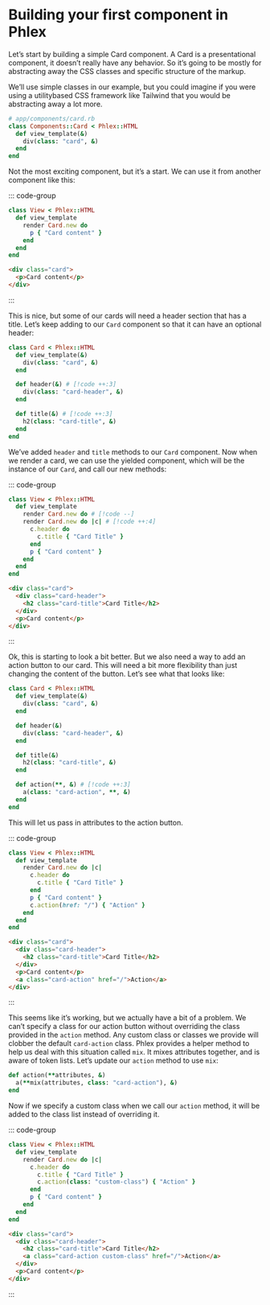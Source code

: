 # Building your first component in Phlex

Let’s start by building a simple Card component. A Card is a presentational component, it doesn’t really have any behavior. So it’s going to be mostly for abstracting away the CSS classes and specific structure of the markup.

We’ll use simple classes in our example, but you could imagine if you were using a utilitybased CSS framework like Tailwind that you would be abstracting away a lot more.

```ruby
# app/components/card.rb
class Components::Card < Phlex::HTML
  def view_template(&)
    div(class: "card", &)
  end
end
```

Not the most exciting component, but it’s a start. We can use it from another component like this:

::: code-group

```ruby [view.rb]
class View < Phlex::HTML
  def view_template
    render Card.new do
      p { "Card content" }
    end
  end
end
```

```html [output]
<div class="card">
  <p>Card content</p>
</div>
```

:::

This is nice, but some of our cards will need a header section that has a title. Let’s keep adding to our `Card` component so that it can have an optional header:

```ruby
class Card < Phlex::HTML
  def view_template(&)
    div(class: "card", &)
  end

  def header(&) # [!code ++:3]
    div(class: "card-header", &)
  end

  def title(&) # [!code ++:3]
    h2(class: "card-title", &)
  end
end
```

We’ve added `header` and `title` methods to our `Card` component. Now when we render a card, we can use the yielded component, which will be the instance of our `Card`, and call our new methods:

::: code-group

```ruby [view.rb]
class View < Phlex::HTML
  def view_template
    render Card.new do # [!code --]
    render Card.new do |c| # [!code ++:4]
      c.header do
        c.title { "Card Title" }
      end
      p { "Card content" }
    end
  end
end
```

```html [output]
<div class="card">
  <div class="card-header">
    <h2 class="card-title">Card Title</h2>
  </div>
  <p>Card content</p>
</div>
```

:::

Ok, this is starting to look a bit better. But we also need a way to add an action button to our card. This will need a bit more flexibility than just changing the content of the button. Let’s see what that looks like:

```ruby
class Card < Phlex::HTML
  def view_template(&)
    div(class: "card", &)
  end

  def header(&)
    div(class: "card-header", &)
  end

  def title(&)
    h2(class: "card-title", &)
  end

  def action(**, &) # [!code ++:3]
    a(class: "card-action", **, &)
  end
end
```

This will let us pass in attributes to the action button.

::: code-group

```ruby [view.rb]
class View < Phlex::HTML
  def view_template
    render Card.new do |c|
      c.header do
        c.title { "Card Title" }
      end
      p { "Card content" }
      c.action(href: "/") { "Action" }
    end
  end
end
```

```html [output]
<div class="card">
  <div class="card-header">
    <h2 class="card-title">Card Title</h2>
  </div>
  <p>Card content</p>
  <a class="card-action" href="/">Action</a>
</div>
```

:::

This seems like it’s working, but we actually have a bit of a problem. We can’t specify a class for our action button without overriding the class provided in the `action` method. Any custom class or classes we provide will clobber the default `card-action` class. Phlex provides a helper method to help us deal with this situation called `mix`. It mixes attributes together, and is aware of token lists. Let’s update our `action` method to use `mix`:

```ruby
def action(**attributes, &)
  a(**mix(attributes, class: "card-action"), &)
end
```

Now if we specify a custom class when we call our `action` method, it will be added to the class list instead of overriding it.

::: code-group

```ruby [view.rb]
class View < Phlex::HTML
  def view_template
    render Card.new do |c|
      c.header do
        c.title { "Card Title" }
        c.action(class: "custom-class") { "Action" }
      end
      p { "Card content" }
    end
  end
end
```

```html [output]
<div class="card">
  <div class="card-header">
    <h2 class="card-title">Card Title</h2>
    <a class="card-action custom-class" href="/">Action</a>
  </div>
  <p>Card content</p>
</div>
```

:::
